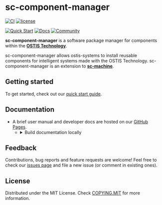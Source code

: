 # sc-component-manager

[![CI](https://github.com/ostis-ai/sc-component-manager/actions/workflows/test_conan.yml/badge.svg)](https://github.com/ostis-ai/sc-component-manager/actions/workflows/test_conan.yml)
[![license](https://img.shields.io/badge/License-MIT-yellow.svg)](COPYING.MIT)

[![Quick Start](https://img.shields.io/badge/-Quick%20Start-black?style=for-the-badge&logo=rocket)](https://ostis-ai.github.io/sc-component-manager/quick_start)
[![Docs](https://img.shields.io/badge/Docs-gray?style=for-the-badge&logo=read-the-docs)](https://ostis-ai.github.io/sc-component-manager)
[![Community](https://img.shields.io/badge/-Community-teal?style=for-the-badge&logo=matrix)](https://app.element.io/index.html#/room/#ostis_tech_support:matrix.org)

**sc-component-manager** is a software package manager for components within the [**OSTIS Technology**](https://github.com/ostis-ai).

sc-component-manager allows ostis-systems to install reusable components for intelligent systems made with the OSTIS Technology. sc-component-manager is an extension to [**sc-machine**](https://github.com/ostis-ai/sc-machine).

## Getting started

To get started, check out our [quick start guide](https://ostis-ai.github.io/sc-component-manager/quick_start).

## Documentation

- A brief user manual and developer docs are hosted on our [GitHub Pages](https://ostis-ai.github.io/sc-component-manager).
  - <details>
      <summary>Build documentation locally</summary>

    ```sh
    pip3 install mkdocs mkdocs-material
    mkdocs serve
    # and open http://127.0.0.1:8004/ in your browser
    ```
    </details>

## Feedback

Contributions, bug reports and feature requests are welcome!
Feel free to check our [issues page](https://github.com/ostis-ai/sc-component-manager/issues) and file a new issue (or comment in existing ones).

## License

Distributed under the MIT License. Check [COPYING.MIT](COPYING.MIT) for more information.
